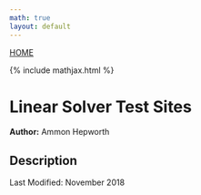 ```yaml
---
math: true
layout: default
---
```

<a href="https://ammonhepworth.github.io/MATH4610/index">HOME</a>

{% include mathjax.html %}

# Linear Solver Test Sites

**Author:** Ammon Hepworth


## Description



Last Modified: November 2018
